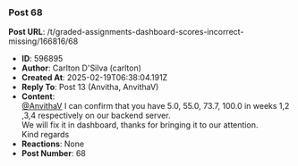 ### Post 68
**Post URL**: /t/graded-assignments-dashboard-scores-incorrect-missing/166816/68
- **ID**: 596895
- **Author**: Carlton D'Silva (carlton)
- **Created At**: 2025-02-19T06:38:04.191Z
- **Reply To**: Post 13 (Anvitha, AnvithaV)
- **Content**:  
  <a class="mention" href="/u/anvithav">@AnvithaV</a> I can confirm that you have
5.0, 55.0, 73.7, 100.0 in weeks 1,2 ,3,4 respectively on our backend server.<br>
We will fix it in dashboard, thanks for bringing it to our attention.<br>
Kind regards
- **Reactions**: None
- **Post Number**: 68

